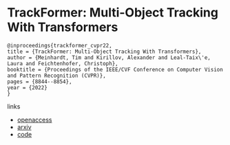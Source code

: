 # TrackFormer: Multi-Object Tracking With Transformers

```
@inproceedings{trackformer_cvpr22,
title = {TrackFormer: Multi-Object Tracking With Transformers},
author = {Meinhardt, Tim and Kirillov, Alexander and Leal-Taix\'e, Laura and Feichtenhofer, Christoph},
booktitle = {Proceedings of the IEEE/CVF Conference on Computer Vision and Pattern Recognition (CVPR)},
pages = {8844--8854},
year = {2022}
}
```

links
- [openaccess](http://openaccess.thecvf.com//content/CVPR2022/html/Meinhardt_TrackFormer_Multi-Object_Tracking_With_Transformers_CVPR_2022_paper.html)
- [arxiv](https://arxiv.org/abs/2101.02702)
- [code](https://github.com/timmeinhardt/trackformer)
